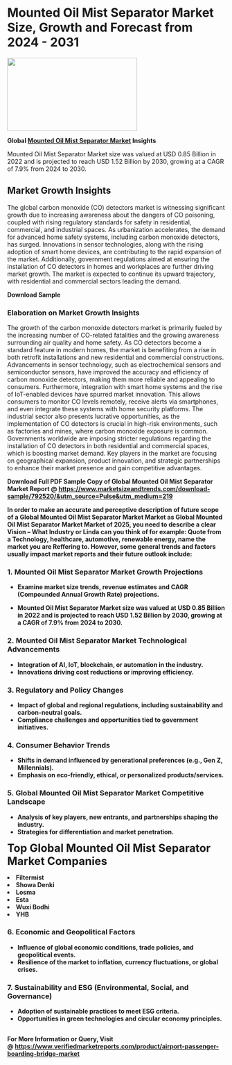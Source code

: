<H1>Mounted Oil Mist Separator Market Size, Growth and Forecast from 2024 - 2031</H1><img class="aligncenter size-medium wp-image-584254" src="https://thirdeyenews.in/wp-content/uploads/2024/09/Global-Market-Research-300x168.jpeg" alt="" width="300" height="168" /><p><strong>Global&nbsp;<a href="https://www.marketsizeandtrends.com/download-sample/792520/&amp;utm_source=Pulse&amp;utm_medium=219">Mounted Oil Mist Separator Market</a> Insights</strong></p><p>Mounted Oil Mist Separator Market size was valued at USD 0.85 Billion in 2022 and is projected to reach USD 1.52 Billion by 2030, growing at a CAGR of 7.9% from 2024 to 2030.</p><p><h2>Market Growth Insights</h2> The global carbon monoxide (CO) detectors market is witnessing significant growth due to increasing awareness about the dangers of CO poisoning, coupled with rising regulatory standards for safety in residential, commercial, and industrial spaces. As urbanization accelerates, the demand for advanced home safety systems, including carbon monoxide detectors, has surged. Innovations in sensor technologies, along with the rising adoption of smart home devices, are contributing to the rapid expansion of the market. Additionally, government regulations aimed at ensuring the installation of CO detectors in homes and workplaces are further driving market growth. The market is expected to continue its upward trajectory, with residential and commercial sectors leading the demand. <p><strong>Download Sample</strong></p> <h3>Elaboration on Market Growth Insights</h3> The growth of the carbon monoxide detectors market is primarily fueled by the increasing number of CO-related fatalities and the growing awareness surrounding air quality and home safety. As CO detectors become a standard feature in modern homes, the market is benefiting from a rise in both retrofit installations and new residential and commercial constructions. Advancements in sensor technology, such as electrochemical sensors and semiconductor sensors, have improved the accuracy and efficiency of carbon monoxide detectors, making them more reliable and appealing to consumers. Furthermore, integration with smart home systems and the rise of IoT-enabled devices have spurred market innovation. This allows consumers to monitor CO levels remotely, receive alerts via smartphones, and even integrate these systems with home security platforms. The industrial sector also presents lucrative opportunities, as the implementation of CO detectors is crucial in high-risk environments, such as factories and mines, where carbon monoxide exposure is common. Governments worldwide are imposing stricter regulations regarding the installation of CO detectors in both residential and commercial spaces, which is boosting market demand. Key players in the market are focusing on geographical expansion, product innovation, and strategic partnerships to enhance their market presence and gain competitive advantages. <p><strong></p><p><span class=""><strong>Download Full PDF Sample Copy of Global Mounted Oil Mist Separator Market Report</strong> @ <a href="https://www.marketsizeandtrends.com/download-sample/792520/&amp;utm_source=Pulse&amp;utm_medium=219" target="_blank">https://www.marketsizeandtrends.com/download-sample/792520/&amp;utm_source=Pulse&amp;utm_medium=219</a></span></p><p>In order to make an accurate and perceptive description of future scope of a Global&nbsp;Mounted Oil Mist Separator Market Market as Global&nbsp;Mounted Oil Mist Separator Market Market of 2025, you need to describe a clear Vision &ndash; What Industry or Linda can you think of for example: Quote from a Technology, healthcare, automotive, renewable energy, name the market you are Reffering to. However, some general trends and factors usually impact market reports and their future outlook include:</p><h3>1.&nbsp;<strong>Mounted Oil Mist Separator Market Growth Projections</strong></h3><ul><li>Examine market size trends, revenue estimates and CAGR (Compounded Annual Growth Rate) projections.</li><li><p>Mounted Oil Mist Separator Market size was valued at USD 0.85 Billion in 2022 and is projected to reach USD 1.52 Billion by 2030, growing at a CAGR of 7.9% from 2024 to 2030.</p></li></ul><h3>2.&nbsp;<strong>Mounted Oil Mist Separator Market Technological Advancements</strong></h3><ul><li>Integration of AI, IoT, blockchain, or automation in the industry.</li><li>Innovations driving cost reductions or improving efficiency.</li></ul><h3>3.&nbsp;<strong>Regulatory and Policy Changes</strong></h3><ul><li>Impact of global and regional regulations, including sustainability and carbon-neutral goals.</li><li>Compliance challenges and opportunities tied to government initiatives.</li></ul><h3>4.&nbsp;<strong>Consumer Behavior Trends</strong></h3><ul><li>Shifts in demand influenced by generational preferences (e.g., Gen Z, Millennials).</li><li>Emphasis on eco-friendly, ethical, or personalized products/services.</li></ul><h3>5.&nbsp;<strong>Global Mounted Oil Mist Separator Market Competitive Landscape</strong></h3><ul><li>Analysis of key players, new entrants, and partnerships shaping the industry.</li><li>Strategies for differentiation and market penetration.</li></ul><p data-pm-slice="1 1 []"><span style="color: inherit; font-family: inherit; font-size: 25px;">Top Global Mounted Oil Mist Separator Market Companies</span></p><div class="" data-test-id=""><p><li>Filtermist</li><li> Showa Denki</li><li> Losma</li><li> Esta</li><li> Wuxi Bodhi</li><li> YHB</li></p></div><h3>6.&nbsp;<strong>Economic and Geopolitical Factors</strong></h3><ul><li>Influence of global economic conditions, trade policies, and geopolitical events.</li><li>Resilience of the market to inflation, currency fluctuations, or global crises.</li></ul><h3>7.&nbsp;<strong>Sustainability and ESG (Environmental, Social, and Governance)</strong></h3><ul><li>Adoption of sustainable practices to meet ESG criteria.</li><li>Opportunities in green technologies and circular economy principles.</li></ul><h2><strong style="font-size: 14px;">For More Information or Query, Visit @&nbsp;</strong><a style="background-color: #ffffff; font-size: 14px;" href="https://www.marketsizeandtrends.com/report/mounted-oil-mist-separator-market/" target="_blank">https://www.verifiedmarketreports.com/product/airport-passenger-boarding-bridge-market</a></h2>
